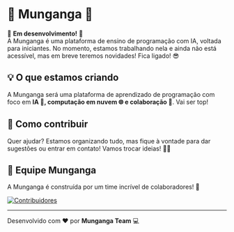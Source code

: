 # 🌟 Munganga 🌟  

🚧 **Em desenvolvimento!** 🚧  
A Munganga é uma plataforma de ensino de programação com IA, voltada para iniciantes. No momento, estamos trabalhando nela e ainda não está acessível, mas em breve teremos novidades! Fica ligado! 😎  

## 💡 O que estamos criando  
A Munganga será uma plataforma de aprendizado de programação com foco em **IA 🤖, computação em nuvem 🌐 e colaboração 🤝**. Vai ser top!  

## 🤗 Como contribuir  
Quer ajudar? Estamos organizando tudo, mas fique à vontade para dar sugestões ou entrar em contato! Vamos trocar ideias! 💬💡  

## 👥 Equipe Munganga  
A Munganga é construída por um time incrível de colaboradores! 🚀  

[![Contribuidores](https://contrib.rocks/image?repo=MungangaPE/Munganga)](https://github.com/MungangaPE/Munganga/graphs/contributors)  

---  
Desenvolvido com ❤️ por **Munganga Team** 💻  
